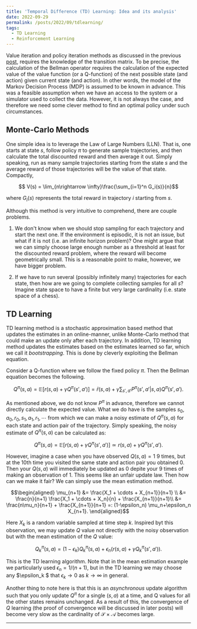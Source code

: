 ```yaml
---
title: 'Temporal Difference (TD) Learning: Idea and its analysis'
date: 2022-09-29
permalink: /posts/2022/09/tdlearning/
tags:
  - TD Learning
  - Reinforcement Learning
---
```


Value iteration and policy iteration methods as discussed in the previous [post](https://mnjnsng.github.io/posts/2022/09/vipi/), requires the knowledge of the transition matrix. To be precise, the calculation of the Bellman operator requires the calculation of the expected value of the value function (or a Q-function) of the next possible state (and action) given current state (and action). In other words, the model of the Markov Decision Process (MDP) is assumed to be known in advance. This was a feasible assumption when we have an access to the system or a simulator used to collect the data. However, it is not always the case, and therefore we need some clever method to find an optimal policy under such circumstances.

## Monte-Carlo Methods

One simple idea is to leverage the Law of Large Numbers (LLN). That is, one starts at state $s$, follow policy $\pi$ to generate sample trajectories, and then calculate the total discounted reward and then average it out. Simply speaking, run as many sample trajectories starting from the state $s$ and the average reward of those trajectories will be the value of that state. Compactly,

$$ V(s) = \lim_{n\rightarrow \infty}\frac{\sum_{i=1}^n G_i(s)}{n}$$

where $G_i(s)$ represents the total reward in trajectory $i$ starting from $s$.

Although this method is very intuitive to comprehend, there are couple problems.

1. We don't know when we should stop sampling for each trajectory and start the next one. If the environment is episodic, it is not an issue, but what if it is not (i.e. an infinite horizon problem)? One might argue that we can simply choose large enough number as a threshold at least for the discounted reward problem, where the reward will become geometrically small. This is a reasonable point to make, however, we have bigger problem.

2. If we have to run several (possibly infinitely many) trajectories for each state, then how are we going to complete collecting samples for all $s$? Imagine state space to have a finite but very large cardinality (i.e. state space of a chess).

## TD Learning

TD learning method is a stochastic approximation based method that updates the estimates in an online-manner, unlike Monte-Carlo method that could make an update only after each trajectory. In addition, TD learning method updates the estimates based on the estimates learned so far, which we call it *bootstrapping*. This is done by cleverly exploiting the Bellman equation.

Consider a Q-function where we follow the fixed policy $\pi$. Then the Bellman equation becomes the following.

$$Q^\pi (s,a) = \mathbb{E}[r(s,a) + \gamma Q^\pi(s',a')] = \bar{r}(s,a) + \gamma \sum_{s',a'} P^\pi(s',a'\vert s,a)Q^\pi(s',a').$$

As mentioned above, we do not know $P^\pi$ in advance, therefore we cannot directly calculate the expected value. What we do have is the samples $s_0, a_0, r_0, s_1, a_1, r_1, \cdots$ from which we can make a noisy estimate of $Q^\pi(s,a)$ for each state and action pair of the trajectory. Simply speaking, the noisy estimate of $Q^\pi(s,a)$ can be calculated as:

$$Q^\pi (s,a) = \mathbb{E}[r(s,a) + \gamma Q^\pi(s',a')] \simeq r(s,a) + \gamma Q^\pi(s',a').$$

However, imagine a case when you have observed $Q(s,a)=1$ 9 times, but at the 10th time you visited the same state and action pair you obtained $0$. Then your $Q(s,a)$ will immediately be updated as $0$ depite your 9 times of making an observation of $1$. This seems like an unfair update law. Then how can we make it fair? We can simply use the mean estimation method.

$$\begin{aligned}
\mu_{n+1} &= \frac{X_1 + \cdots + X_{n+1}}{n+1}  \\
&=  \frac{n}{n+1} \frac{X_1 + \cdots + X_n}{n} + \frac{X_{n+1}}{n+1}\\
&=  \frac{n\mu_n}{n+1} + \frac{X_{n+1}}{n+1} =: (1-\epsilon_n) \mu_n+\epsilon_n X_{n+1}.
\end{aligned}$$

Here $X_k$ is a random variable sampled at time step $k$. Inspired byt this observation, we may update $Q$ value not directly with the noisy observation but with the mean estimation of the $Q$ value:

$$Q_k^\pi (s,a) = (1-\epsilon_k)Q_k^\pi(s,a) + \epsilon_n(r(s,a) + \gamma Q_k^\pi(s',a')).$$

This is the TD learning algorithm. Note that in the mean estimation example we particularly used $\epsilon_n = 1/(n+1)$, but in the TD learning we may choose any $\epsilon_k $ that  $\epsilon_k \rightarrow 0$ as $k\rightarrow \infty$ in general.

Another thing to note here is that this is an *asynchronous* update algorithm such that you only update $Q^\pi$ for a single $(s,a)$ at a time, and Q values for all the other states remains unchanged. As a result of this, the convergence of $Q$ learning (the proof of convergence will be discussed in later posts) will become very slow as the cardinality of $\mathcal{S} \times \mathcal{A}$ becomes large.

------
